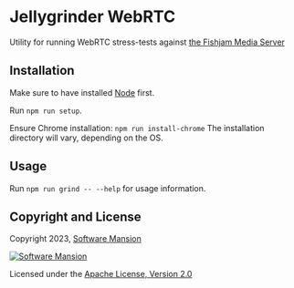 # Jellygrinder WebRTC

Utility for running WebRTC stress-tests against [the Fishjam Media Server](https://github.com/fishjam-dev/fishjam)

## Installation

Make sure to have installed [Node](https://docs.npmjs.com/downloading-and-installing-node-js-and-npm) first.

Run `npm run setup`.

Ensure Chrome installation:
`npm run install-chrome`
The installation directory will vary, depending on the OS.

## Usage

Run `npm run grind -- --help` for usage information.

## Copyright and License

Copyright 2023, [Software Mansion](https://swmansion.com/?utm_source=git&utm_medium=readme&utm_campaign=membrane_template_plugin)

[![Software Mansion](https://logo.swmansion.com/logo?color=white&variant=desktop&width=200&tag=membrane-github)](https://swmansion.com/?utm_source=git&utm_medium=readme&utm_campaign=membrane_template_plugin)

Licensed under the [Apache License, Version 2.0](LICENSE)
